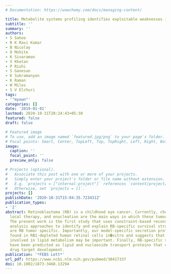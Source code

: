 ```yaml
---
# Documentation: https://wowchemy.com/docs/managing-content/

title: Metabolite systems profiling identifies exploitable weaknesses in retinoblastoma
subtitle: ''
summary: ''
authors:
- S Sahoo
- R K Ravi Kumar
- B Nicolay
- O Mohite
- K Sivaraman
- V Khetan
- P Rishi
- S Ganesan
- K Subramanyan
- K Raman
- W Miles
- S V Elchuri
tags:
- '"myown"'
categories: []
date: '2019-01-01'
lastmod: 2020-10-31T20:24:43+05:30
featured: false
draft: false

# Featured image
# To use, add an image named `featured.jpg/png` to your page's folder.
# Focal points: Smart, Center, TopLeft, Top, TopRight, Left, Right, BottomLeft, Bottom, BottomRight.
image:
  caption: ''
  focal_point: ''
  preview_only: false

# Projects (optional).
#   Associate this post with one or more of your projects.
#   Simply enter your project's folder or file name without extension.
#   E.g. `projects = ["internal-project"]` references `content/project/deep-learning/index.md`.
#   Otherwise, set `projects = []`.
projects: []
publishDate: '2020-10-31T15:04:35.723431Z'
publication_types:
- '2'
abstract: Retinoblastoma (RB) is a childhood eye cancer. Currently, chemotherapy,
  local therapy, and enucleation are the main ways in which these tumors are managed.
  The present work is the first study that uses constraint-based reconstruction and
  analysis approaches to identify and explain RB-specific survival strategies, which
  are RB tumor specific. Importantly, our model-specific secretion profile is also
  found in RB1-depleted human retinal cells in�vitro and suggests that novel biomarkers
  involved in lipid metabolism may be important. Finally, RB-specific synthetic lethals
  have been predicted as lipid and nucleoside transport proteins that can aid in novel
  drug target development.
publication: '*FEBS Lett*'
url_pdf: https://www.ncbi.nlm.nih.gov/pubmed/30417337
doi: 10.1002/1873-3468.13294
---
```

